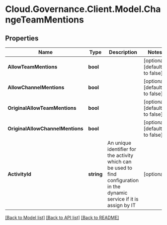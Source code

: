 # Cloud.Governance.Client.Model.ChangeTeamMentions
## Properties

Name | Type | Description | Notes
------------ | ------------- | ------------- | -------------
**AllowTeamMentions** | **bool** |  | [optional] [default to false]
**AllowChannelMentions** | **bool** |  | [optional] [default to false]
**OriginalAllowTeamMentions** | **bool** |  | [optional] [default to false]
**OriginalAllowChannelMentions** | **bool** |  | [optional] [default to false]
**ActivityId** | **string** | An unique identifier for the activity which can be used to find configuration in the dynamic service if it is assign by IT | [optional] 

[[Back to Model list]](../README.md#documentation-for-models) [[Back to API list]](../README.md#documentation-for-api-endpoints) [[Back to README]](../README.md)


